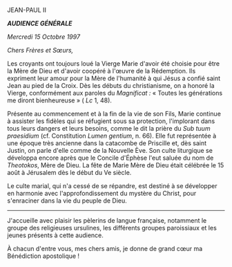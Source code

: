 JEAN-PAUL II

***AUDIENCE GÉNÉRALE***

*Mercredi 15 Octobre 1997*

*Chers Frères et Sœurs,*

Les croyants ont toujours loué la Vierge Marie d'avoir été choisie pour être la Mère de Dieu et d'avoir coopéré à l'œuvre de la Rédemption. Ils expriment leur amour pour la Mère de l'humanité à qui Jésus a confié saint Jean au pied de la Croix. Dès les débuts du christianisme, on a honoré la Vierge, conformément aux paroles du *Magnificat :* « Toutes les générations me diront bienheureuse » ( *Lc* 1, 48).

Présente au commencement et à la fin de la vie de son Fils, Marie continue à assister les fidèles qui se réfugient sous sa protection, l'implorant dans tous leurs dangers et leurs besoins, comme le dit la prière du *Sub tuum praesidium* (cf. Constitution *Lumen gentium*, n. 66). Elle fut représentée à une époque très ancienne dans la catacombe de Priscille et, dès saint Justin, on parle d'elle comme de la Nouvelle Ève. Son culte liturgique se développa encore après que le Concile d'Éphèse l'eut saluée du nom de *Theotokos*, Mère de Dieu. La fête de Marie Mère de Dieu était célébrée le 15 août à Jérusalem dès le début du Ve siècle.

Le culte marial, qui n'a cessé de se répandre, est destiné à se développer en harmonie avec l'approfondissement du mystère du Christ, pour s'enraciner dans la vie du peuple de Dieu.

********

J'accueille avec plaisir les pèlerins de langue française, notamment le groupe des religieuses ursulines, les différents groupes paroissiaux et les jeunes présents à cette audience.

À chacun d'entre vous, mes chers amis, je donne de grand cœur ma Bénédiction apostolique !
